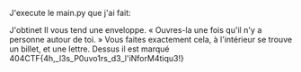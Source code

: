 
J'execute le main.py que j'ai fait:

J'obtinet
Il vous tend une enveloppe.
 « Ouvres-la une fois qu'il n'y a personne autour de toi. »
Vous faites exactement cela, à l'intérieur se trouve un billet, et une lettre. Dessus il est marqué 404CTF{4h,_l3s_P0uvo1rs_d3_l'iNforM4tiqu3!}

